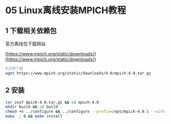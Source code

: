 # 05 Linux离线安装MPICH教程
1 下载相关依赖包
---------

官方离线包下载网站

[https://www.mpich.org/static/downloads/](https://www.mpich.org/static/downloads/)

```bash
#示例下载
wget https://www.mpich.org/static/downloads/4.0/mpich-4.0.tar.gz
```

2 安装
----

```bash
tar zxvf mpich-4.0.tar.gz && cd mpich-4.0
mkdir build && cd build
chmod +x ../configure && ../configure --prefix=/opt/mpich-4.0.1 --with-gmp=/opt/gcc-9.5.0/gmp-6.1.0 --with-mpfr=/opt/gcc-9.5.0/mpfr-3.1.4 --with-mpc=/opt/gcc-9.5.0/mpc-1.0.3 --with-gcc=/opt/gcc-9.5.0
make -j 8 && make install
```